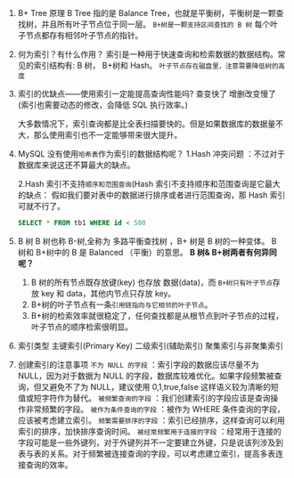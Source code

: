 1. B+ Tree 原理
   B Tree 指的是 Balance Tree，也就是平衡树，平衡树是一颗查找树，并且所有叶子节点位于同一层。
   `B+树是一颗支持区间查找的 B 树`
   每个叶子节点都存有相邻叶子节点的指针。
2. 何为索引？有什么作用？
   索引是一种用于快速查询和检索数据的数据结构。常见的索引结构有: B 树， B+树和 Hash。
   `叶子节点存在磁盘里，注意需要降低树的高度`
3. 索引的优缺点——使用索引一定能提高查询性能吗?
   查变快了
   增删改变慢了(索引也需要动态的修改，会降低 SQL 执行效率。)

   大多数情况下，索引查询都是比全表扫描要快的。但是如果数据库的数据量不大，那么使用索引也不一定能够带来很大提升。

4. MySQL 没有使用`哈希表`作为索引的数据结构呢？
   1.Hash 冲突问题 ：不过对于数据库来说这还不算最大的缺点。

   2.Hash 索引不支持`顺序和范围查询`(Hash 索引不支持顺序和范围查询是它最大的缺点： 假如我们要对表中的数据进行排序或者进行范围查询，那 Hash 索引可就不行了。

   ```SQL
   SELECT * FROM tb1 WHERE id < 500
   ```

5. B 树
   B 树也称 B-树,全称为 多路平衡查找树 ，B+ 树是 B 树的一种变体。
   B 树和 B+树中的 B 是 Balanced （平衡）的意思。
   **B 树& B+树两者有何异同呢？**

   1. B 树的所有节点既存放键(key) 也存放 数据(data)，而 `B+树只有叶子节点`存放 key 和 data，其他内节点只存放 key。
   2. B+树的叶子节点有一条`引用链指向与它相邻的叶子节点`。
   3. B+树的检索效率就很稳定了，任何查找都是从根节点到叶子节点的过程，叶子节点的顺序检索很明显。

6. 索引类型
   主键索引(Primary Key)
   二级索引(辅助索引)
   聚集索引与非聚集索引
7. 创建索引的注意事项
   `不为 NULL 的字段` ：索引字段的数据应该尽量不为 NULL，因为对于数据为 NULL 的字段，数据库较难优化。如果字段频繁被查询，但又避免不了为 NULL，建议使用 0,1,true,false 这样语义较为清晰的短值或短字符作为替代。
   `被频繁查询的字段` ：我们创建索引的字段应该是查询操作非常频繁的字段。
   `被作为条件查询的字段` ：被作为 WHERE 条件查询的字段，应该被考虑建立索引。
   `频繁需要排序的字段` ：索引已经排序，这样查询可以利用索引的排序，加快排序查询时间。
   `被经常频繁用于连接的字段` ：经常用于连接的字段可能是一些外键列，对于外键列并不一定要建立外键，只是说该列涉及到表与表的关系。对于频繁被连接查询的字段，可以考虑建立索引，提高多表连接查询的效率。
